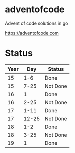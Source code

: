 # adventofcode
Advent of code solutions in go

https://adventofcode.com

# Status

| Year | Day   | Status   |
|------|-------|----------|
| 15   | 1-6   | Done     |
| 15   | 7-25  | Not Done |
| 16   | 1     | Done     |
| 16   | 2-25  | Not Done |
| 17   | 1-11  | Done     |
| 17   | 12-25 | Not Done |
| 18   | 1-2   | Done     |
| 18   | 3-25  | Not Done |
| 19   | 1     | Done     |